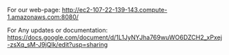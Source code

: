 For our web-page: http://ec2-107-22-139-143.compute-1.amazonaws.com:8080/ 


For Any updates or documentation: https://docs.google.com/document/d/1L1JyNYJha769wuWO6DZCH2_xPxej-zsXq_sM-J9jQlk/edit?usp=sharing  
